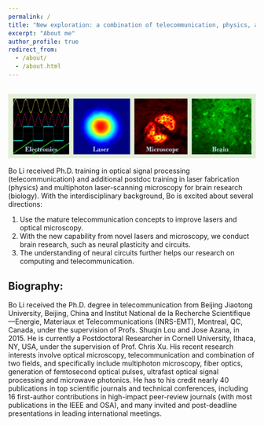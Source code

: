 ```yaml
---
permalink: /
title: "New exploration: a combination of telecommunication, physics, and biology"
excerpt: "About me"
author_profile: true
redirect_from:
  - /about/
  - /about.html
---
```



<br/><img src='/images/Page-About-image-1.jpg'>

Bo Li received Ph.D. training in optical signal processing (telecommunication) and additional postdoc training in laser fabrication (physics) and multiphoton laser-scanning microscopy for brain research (biology). With the interdisciplinary background, Bo is excited about several directions:

1. Use the mature telecommunication concepts to improve lasers and optical microscopy.
2. With the new capability from novel lasers and microscopy, we conduct brain research, such as neural plasticity and circuits.
3. The understanding of neural circuits further helps our research on computing and telecommunication.


Biography:
------
Bo Li received the Ph.D. degree in telecommunication from Beijing Jiaotong University, Beijing, China and Institut National de la Recherche Scientifique—Energie, Materiaux et Telecommunications (INRS-EMT), Montreal, QC, Canada, under the supervision of Profs. Shuqin Lou and Jose Azana, in 2015. He is currently a Postdoctoral Researcher in Cornell University, Ithaca, NY, USA, under the supervision of Prof. Chris Xu. His recent research interests involve optical microscopy, telecommunication and combination of two fields, and specifically include multiphoton microscopy, fiber optics, generation of femtosecond optical pulses, ultrafast optical signal processing and microwave photonics. He has to his credit nearly 40 publications in top scientific journals and technical conferences, including 16 first-author contributions in high-impact peer-review journals (with most publications in the IEEE and OSA), and many invited and post-deadline presentations in leading international meetings.
